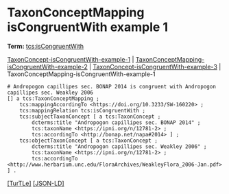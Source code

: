 # TaxonConceptMapping isCongruentWith example 1


**Term:** [tcs:isCongruentWith](../terms/#tcs_iscongruentwith)

[TaxonConcept-isCongruentWith-example-1](./TaxonConcept-isCongruentWith-example-1.html) | [TaxonConceptMapping-isCongruentWith-example-2](./TaxonConceptMapping-isCongruentWith-example-2.html) | [TaxonConcept-isCongruentWith-example-3](./TaxonConcept-isCongruentWith-example-3.html) | TaxonConceptMapping-isCongruentWith-example-1
```turtle
# Andropogon capillipes sec. BONAP 2014 is congruent with Andropogon capillipes sec. Weakley 2006
[] a tcs:TaxonConceptMapping ;
    tcs:mappingAccordingTo <https://doi.org/10.3233/SW-160220> ;
    tcs:mappingRelation tcs:isCongruentWith ;
    tcs:subjectTaxonConcept [ a tcs:TaxonConcept ;
        dcterms:title "Andropogon capillipes sec. BONAP 2014" ;
        tcs:taxonName <https://ipni.org/n/12781-2> ;
        tcs:accordingTo <http://bonap.net/napa#2014> ] ;
    tcs:objectTaxonConcept [ a tcs:TaxonConcept ;
        dcterms:title "Andropogon capillipes sec. Weakley 2006" ;
        tcs:taxonName <https://ipni.org/n/12781-2> ;
        tcs:accordingTo <http://www.herbarium.unc.edu/FloraArchives/WeakleyFlora_2006-Jan.pdf> ] .
```

[&#91;TurTLe&#93;](https://github.com/tdwg/tcs2/blob/master/examples/TaxonConceptMapping-isCongruentWith-example-1.ttl)&nbsp;[&#91;JSON-LD&#93;](https://github.com/tdwg/tcs2/blob/master/examples/TaxonConceptMapping-isCongruentWith-example-1.jsonld)

